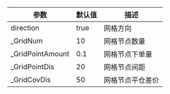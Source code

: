 |参数|默认值|描述|
|----|----|----|
|direction|true|网格方向|
|_GridNum|10|网格节点数量|
|_GridPointAmount|0.1|网格节点下单量|
|_GridPointDis|20|网格节点间距|
|_GridCovDis|50|网格节点平仓差价|